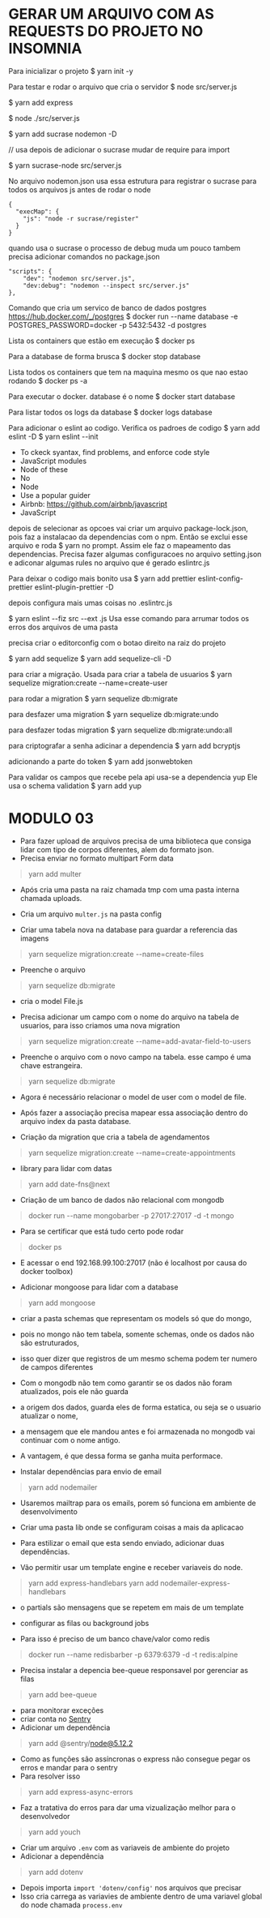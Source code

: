# GERAR UM ARQUIVO COM AS REQUESTS DO PROJETO NO INSOMNIA

Para inicializar o projeto
$ yarn init -y

Para testar e rodar o arquivo que cria o servidor
$ node src/server.js

$ yarn add express

$ node ./src/server.js

$ yarn add sucrase nodemon -D

// usa depois de adicionar o sucrase mudar de require para import

$ yarn sucrase-node src/server.js


No arquivo nodemon.json usa essa estrutura para registrar o sucrase para todos os arquivos js antes de rodar o node
```
{
  "execMap": {
    "js": "node -r sucrase/register"
  }
}
```

quando usa o sucrase o processo de debug muda um pouco tambem precisa adicionar comandos no package.json
```
"scripts": {
    "dev": "nodemon src/server.js",
    "dev:debug": "nodemon --inspect src/server.js"
},
```

Comando que cria um servico de banco de dados postgres
https://hub.docker.com/_/postgres
$ docker run --name database -e POSTGRES_PASSWORD=docker -p 5432:5432 -d postgres

Lista os containers que estão em execução
$ docker ps

Para a database de forma brusca
$ docker stop database

Lista todos os containers que tem na maquina mesmo os que nao estao rodando
$ docker ps -a

Para executar o docker. database é o nome
$ docker start database

Para listar todos os logs da database
$ docker logs database

Para adicionar o eslint ao codigo. Verifica os padroes de codigo
$ yarn add eslint -D
$ yarn eslint --init
  * To ckeck syantax, find problems, and enforce code style
  * JavaScript modules
  * Node of these
  * No
  * Node
  * Use a popular guider
  * Airbnb: https://github.com/airbnb/javascript
  * JavaScript

depois de selecionar as opcoes vai criar um arquivo package-lock.json, pois faz a instalacao da dependencias com o npm.
Então se exclui esse arquivo e roda $ yarn no prompt.
Assim ele faz o mapeamento das dependencias.
Precisa fazer algumas configuracoes no arquivo setting.json e adiconar algumas rules no arquivo que é gerado eslintrc.js


Para deixar o codigo mais bonito usa
$ yarn add prettier eslint-config-prettier eslint-plugin-prettier -D

depois configura mais umas coisas no .eslintrc.js

$ yarn eslint --fiz src --ext .js
Usa esse comando para arrumar todos os erros dos arquivos de uma pasta

precisa criar o editorconfig com o botao direito na raiz do projeto

$ yarn add sequelize
$ yarn add sequelize-cli -D

para criar a migração. Usada para criar a tabela de usuarios
$ yarn sequelize migration:create --name=create-user

para rodar a migration
$ yarn sequelize db:migrate

para desfazer uma migration
$ yarn sequelize db:migrate:undo

para desfazer todas migration
$ yarn sequelize db:migrate:undo:all

para criptografar a senha adicinar a dependencia
$ yarn add bcryptjs

adicionando a parte do token
$ yarn add jsonwebtoken

Para validar os campos que recebe pela api usa-se a dependencia yup
Ele usa o schema validation
$ yarn add yup

# MODULO 03

  * Para fazer upload de arquivos precisa de uma biblioteca que consiga lidar com tipo de corpos diferentes, alem do formato json.
  * Precisa enviar no formato multipart Form data
  > yarn add multer
  * Após cria uma pasta na raiz chamada tmp com uma pasta interna chamada uploads.
  * Cria um arquivo `multer.js` na pasta config

  * Criar uma tabela nova na database para guardar a referencia das imagens
  > yarn sequelize migration:create --name=create-files
  * Preenche o arquivo
  > yarn sequelize db:migrate
  * cria o model File.js

  * Precisa adicionar um campo com o nome do arquivo na tabela de usuarios, para isso criamos uma nova migration
  > yarn sequelize migration:create --name=add-avatar-field-to-users
  * Preenche o arquivo com o novo campo na tabela. esse campo é uma chave estrangeira.
  > yarn sequelize db:migrate

  * Agora é necessário relacionar o model de user com o model de file.
  * Após fazer a associação precisa mapear essa associação dentro do arquivo index da pasta database.

  * Criação da migration que cria a tabela de agendamentos
  > yarn sequelize migration:create --name=create-appointments

  * library para lidar com datas
  > yarn add date-fns@next

  * Criação de um banco de dados não relacional com mongodb
  > docker run --name mongobarber -p 27017:27017 -d -t mongo
  * Para se certificar que está tudo certo pode rodar
  > docker ps
  * E acessar o end 192.168.99.100:27017 (não é localhost por causa do docker toolbox)

  * Adicionar mongoose para lidar com a database
  > yarn add mongoose

  * criar a pasta schemas que representam os models só que do mongo,
  * pois no mongo não tem tabela, somente schemas, onde os dados não são estruturados,
  * isso quer dizer que registros de um mesmo schema podem ter numero de campos diferentes

  * Com o mongodb não tem como garantir se os dados não foram atualizados, pois ele não guarda
  * a origem dos dados, guarda eles de forma estatica, ou seja se o usuario atualizar o nome,
  * a mensagem que ele mandou antes e foi armazenada no mongodb vai continuar com o nome antigo.
  * A vantagem, é que dessa forma se ganha muita performace.

  * Instalar dependências para envio de email
  > yarn add nodemailer
  * Usaremos mailtrap para os emails, porem só funciona em ambiente de desenvolvimento

  * Criar uma pasta lib onde se configuram coisas a mais da aplicacao

  * Para estilizar o email que esta sendo enviado, adicionar duas dependências.
  * Vão permitir usar um template engine e receber variaveis do node.
  > yarn add express-handlebars
  > yarn add nodemailer-express-handlebars

  * o partials são mensagens que se repetem em mais de um template

  * configurar as filas ou background jobs
  * Para isso é preciso de um banco chave/valor como redis
  > docker run --name redisbarber -p 6379:6379 -d -t redis:alpine
  * Precisa instalar a depencia bee-queue responsavel por gerenciar as filas
  > yarn add bee-queue

  * para monitorar exceções
  * criar conta no [Sentry](https://sentry.io/)
  * Adicionar um dependência
  > yarn add @sentry/node@5.12.2

  * Como as funções são assíncronas o express não consegue pegar os erros e mandar para o sentry
  * Para resolver isso
  > yarn add express-async-errors
  * Faz a tratativa do erros para dar uma vizualização melhor para o desenvolvedor
  > yarn add youch

  * Criar um arquivo `.env` com as variaveis de ambiente do projeto
  * Adicionar a dependência
  > yarn add dotenv
  * Depois importa `import 'dotenv/config'` nos arquivos que precisar
  * Isso cria carrega as variavies de ambiente dentro de uma variavel global do node chamada `process.env`

